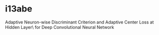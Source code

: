 # i13abe
Adaptive Neuron-wise Discriminant Criterion and Adaptive Center Loss at Hidden Layer\\ for Deep Convolutional Neural Network
